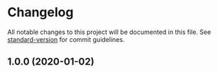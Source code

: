 # Changelog

All notable changes to this project will be documented in this file. See [standard-version](https://github.com/conventional-changelog/standard-version) for commit guidelines.


## 1.0.0 (2020-01-02)
